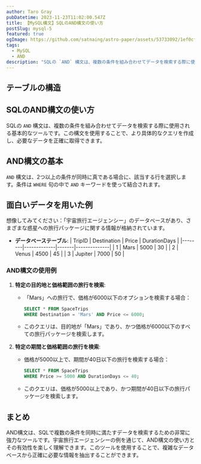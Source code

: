 ```yaml
---
author: Taro Gray
pubDatetime: 2023-11-23T11:02:00.547Z
title: 【MySQL構文】SQLのAND構文の使い方
postSlug: mysql-5
featured: true
ogImage: https://github.com/satnaing/astro-paper/assets/53733092/1ef0cf03-8137-4d67-ac81-84a032119e3a
tags:
  - MySQL
  - AND
description: "SQLの `AND` 構文は、複数の条件を組み合わせてデータを検索する際に使用される基本的なツールです。この構文を使用することで、より具体的なクエリを作成し、必要なデータを正確に取得できます。"
---
```


## テーブルの構造

## SQLのAND構文の使い方

SQLの `AND` 構文は、複数の条件を組み合わせてデータを検索する際に使用される基本的なツールです。この構文を使用することで、より具体的なクエリを作成し、必要なデータを正確に取得できます。

## AND構文の基本

`AND` 構文は、2つ以上の条件が同時に真である場合に、該当する行を選択します。条件は `WHERE` 句の中で `AND` キーワードを使って結合されます。

## 面白いデータを用いた例

想像してみてください：「宇宙旅行エージェンシー」のデータベースがあり、さまざまな惑星への旅行パッケージに関する情報が格納されています。

- **データベーステーブル**:
  | TripID | Destination | Price | DurationDays |
  |--------|-------------|-------|--------------|
  | 1 | Mars | 5000 | 30 |
  | 2 | Venus | 4500 | 45 |
  | 3 | Jupiter | 7000 | 50 |

### AND構文の使用例

1. **特定の目的地と価格範囲の旅行を検索**:

   - 「Mars」への旅行で、価格が6000以下のオプションを検索する場合：
     ```sql
     SELECT * FROM SpaceTrips
     WHERE Destination = 'Mars' AND Price <= 6000;
     ```
   - このクエリは、目的地が「Mars」であり、かつ価格が6000以下のすべての旅行パッケージを検索します。

2. **特定の期間と価格範囲の旅行を検索**:
   - 価格が5000以上で、期間が40日以下の旅行を検索する場合：
     ```sql
     SELECT * FROM SpaceTrips
     WHERE Price >= 5000 AND DurationDays <= 40;
     ```
   - このクエリは、価格が5000以上であり、かつ期間が40日以下の旅行パッケージを検索します。

## まとめ

AND構文は、SQLで複数の条件を同時に満たすデータを検索するための非常に強力なツールです。宇宙旅行エージェンシーの例を通じて、AND構文の使い方とその有効性を楽しく理解できます。このツールを使用することで、複雑なデータベースから正確に必要な情報を抽出することができます。
